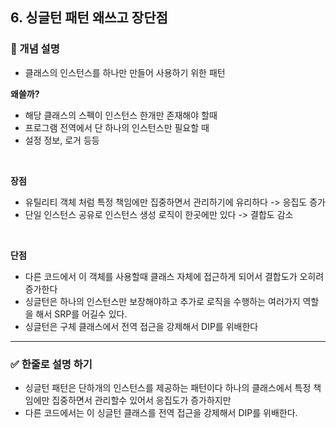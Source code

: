 ## 6. 싱글턴 패턴 왜쓰고 장단점

### 🧠 개념 설명
- 클래스의 인스턴스를 하나만 만들어 사용하기 위한 패턴

**왜쓸까?**
- 해당 클래스의 스펙이 인스턴스 한개만 존재해야 할때
- 프로그램 전역에서 단 하나의 인스턴스만 필요할 때
- 설정 정보, 로거 등등

<br/>

**장점**
- 유틸리티 객체 처럼 특정 책임에만 집중하면서 관리하기에 유리하다 -> 응집도 증가
- 단일 인스턴스 공유로 인스턴스 생성 로직이 한곳에만 있다 -> 결합도 감소

<br/>

**단점**
- 다른 코드에서 이 객체를 사용할때 클래스 자체에 접근하게 되어서 결합도가 오히려 증가한다
- 싱글턴은 하나의 인스턴스만 보장해야하고 추가로 로직을 수행하는 여러가지 역할을 해서 SRP를 어길수 있다.
- 싱글턴은 구체 클래스에서 전역 접근을 강제해서 DIP를 위배한다

---
### ✅ 한줄로 설명 하기
- 싱글턴 패턴은 단하개의 인스턴스를 제공하는 패턴이다 하나의 클래스에서 특정 책임에만 집중하면서 관리할수 있어서 응집도가 증가하지만
- 다른 코드에서는 이 싱글턴 클래스를 전역 접근을 강제해서 DIP를 위배한다.
